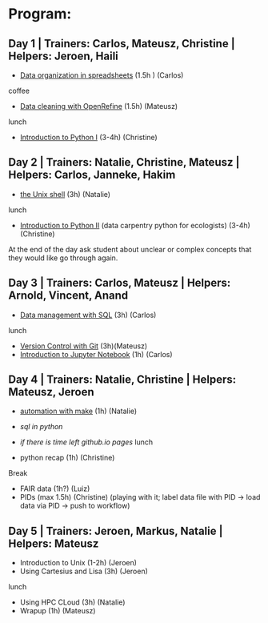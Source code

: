 # Program:

## Day 1 | Trainers: Carlos, Mateusz, Christine | Helpers: Jeroen, Haili
* [Data organization in spreadsheets](http://www.datacarpentry.org/spreadsheet-ecology-lesson/) (1.5h ) (Carlos)

coffee
    
* [Data cleaning with OpenRefine](http://www.datacarpentry.org/OpenRefine-ecology/) (1.5h) (Mateusz)
    
lunch

* [Introduction to Python I](http://www.datacarpentry.org/python-ecology/)
  (3-4h) (Christine) 
  

## Day 2 | Trainers: Natalie, Christine, Mateusz | Helpers: Carlos, Janneke, Hakim
* [the Unix shell](http://swcarpentry.github.io/shell-novice) (3h) (Natalie)

lunch
* [Introduction to Python II](http://www.datacarpentry.org/python-ecology/) (data carpentry python for ecologists)
  (3-4h) (Christine)

At the end of the day ask student about unclear or complex concepts that they would like go through again.

## Day 3 | Trainers: Carlos, Mateusz | Helpers: Arnold, Vincent, Anand
* [Data management with SQL](http://www.datacarpentry.org/sql-ecology/) (3h) (Carlos)
    
lunch
* [Version Control with Git](http://swcarpentry.github.io/git-novice/index.html) (3h)(Mateusz)
* [Introduction to Jupyter Notebook](https://github.com/NLeSC/essential-skills-25-01-2015-Utrecht/blob/master/lessons/Notebook.md) (1h) (Carlos)

## Day 4 | Trainers: Natalie, Christine | Helpers: Mateusz, Jeroen
* [automation with make](http://swcarpentry.github.io/make-novice/) (1h) (Natalie)
*  *sql in python*
* *if there is time left github.io pages*
lunch

* python recap (1h) (Christine)

Break
* FAIR data (1h?) (Luiz)
* PIDs (max 1.5h) (Christine)
  (playing with it; label data file with PID → load data via PID → push to workflow)

## Day 5 | Trainers: Jeroen, Markus, Natalie | Helpers: Mateusz
* Introduction to Unix (1-2h) (Jeroen)
* Using Cartesius and Lisa (3h) (Jeroen)

lunch

* Using HPC CLoud (3h) (Natalie)
* Wrapup (1h) (Mateusz)

